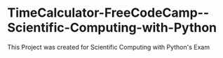# TimeCalculator-FreeCodeCamp--Scientific-Computing-with-Python
This Project was created for Scientific Computing with Python's Exam
